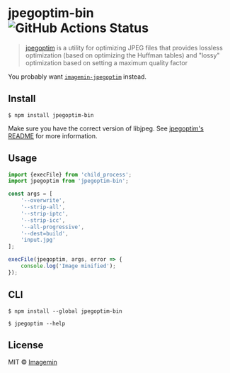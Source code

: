 # jpegoptim-bin ![GitHub Actions Status](https://github.com/imagemin/jpegoptim-bin/workflows/test/badge.svg?branch=main)


> [jpegoptim](https://github.com/tjko/jpegoptim) is a utility for optimizing JPEG files that provides lossless optimization (based on optimizing the Huffman tables) and "lossy" optimization based on setting a maximum quality factor

You probably want [`imagemin-jpegoptim`](https://github.com/imagemin/imagemin-jpegoptim) instead.


## Install

```
$ npm install jpegoptim-bin
```

Make sure you have the correct version of libjpeg. See [jpegoptim's README](https://github.com/tjko/jpegoptim#readme) for more information.


## Usage

```js
import {execFile} from 'child_process';
import jpegoptim from 'jpegoptim-bin';

const args = [
	'--overwrite',
	'--strip-all',
	'--strip-iptc',
	'--strip-icc',
	'--all-progressive',
	'--dest=build',
	'input.jpg'
];

execFile(jpegoptim, args, error => {
	console.log('Image minified');
});
```


## CLI

```
$ npm install --global jpegoptim-bin
```

```
$ jpegoptim --help
```


## License

MIT © [Imagemin](https://github.com/imagemin)
